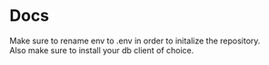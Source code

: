 # Docs

Make sure to rename env to .env in order to initalize the repository.  
Also make sure to install your db client of choice.
